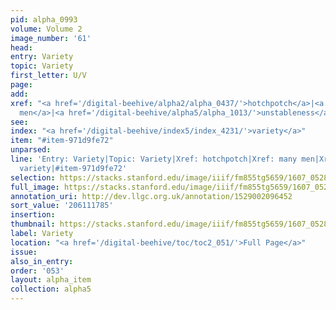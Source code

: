 ```yaml
---
pid: alpha_0993
volume: Volume 2
image_number: '61'
head:
entry: Variety
topic: Variety
first_letter: U/V
page:
add:
xref: "<a href='/digital-beehive/alpha2/alpha_0437/'>hotchpotch</a>|<a href='/digital-beehive/alpha3/alpha_0574/'>many
  men</a>|<a href='/digital-beehive/alpha5/alpha_1013/'>unstableness</a>"
see:
index: "<a href='/digital-beehive/index5/index_4231/'>variety</a>"
item: "#item-971d9fe72"
unparsed:
line: 'Entry: Variety|Topic: Variety|Xref: hotchpotch|Xref: many men|Xref: unstableness|Index:
  variety|#item-971d9fe72'
selection: https://stacks.stanford.edu/image/iiif/fm855tg5659/1607_0528/338,1785,2998,457/full/0/default.jpg
full_image: https://stacks.stanford.edu/image/iiif/fm855tg5659/1607_0528/full/full/0/default.jpg
annotation_uri: http://dev.llgc.org.uk/annotation/1529002096452
sort_value: '206111785'
insertion:
thumbnail: https://stacks.stanford.edu/image/iiif/fm855tg5659/1607_0528/338,1785,600,180/250,/0/default.jpg
label: Variety
location: "<a href='/digital-beehive/toc/toc2_051/'>Full Page</a>"
issue:
also_in_entry:
order: '053'
layout: alpha_item
collection: alpha5
---
```

